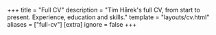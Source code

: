 +++
title = "Full CV"
description = "Tim Hårek's full CV, from start to present. Experience, education and skills."
template = "layouts/cv.html"
aliases = ["full-cv"]
[extra]
ignore = false
+++
